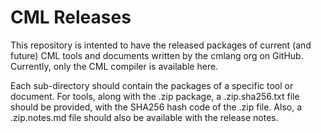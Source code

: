 # CML Releases

This repository is intented to have the released packages of
current (and future) CML tools and documents
written by the cmlang org on GitHub.
Currently, only the CML compiler is available here.

Each sub-directory should contain the packages of a specific tool or document.
For tools, along with the .zip package, a .zip.sha256.txt file should be provided,
with the SHA256 hash code of the .zip file.
Also, a .zip.notes.md file should also be available with the release notes.

